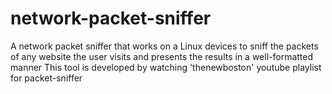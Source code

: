 # network-packet-sniffer

A network packet sniffer that works on a Linux devices to sniff the packets of any website the user visits and presents the results in a well-formatted manner
This tool is developed by watching 'thenewboston' youtube playlist for packet-sniffer
